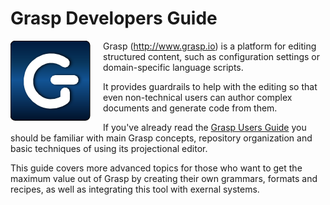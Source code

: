 # Grasp Developers Guide

<img src="img/GraspIcon.png" style="float: left; margin-right: 20px; margin-bottom: 10px;"></img>

Grasp (http://www.grasp.io) is a platform for editing structured content, such as configuration settings or domain-specific language scripts.

It provides guardrails to help with the editing so that even non-technical users can author complex documents and generate code from them.

If you've already read the [Grasp Users Guide](http://www.grasp.io/doc/UsersGuide) you should be familiar with main Grasp concepts, repository organization and basic techniques of using its projectional editor.

This guide covers more advanced topics for those who want to get the maximum value out of Grasp by creating their own grammars, formats and recipes, as well as integrating this tool with exernal systems.
